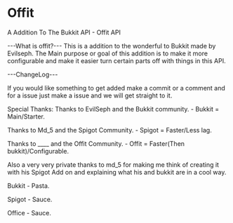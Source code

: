 Offit
=====

A Addition To The Bukkit API - Offit API

---What is offit?---
This is a addition to the wonderful to Bukkit made by Evilseph. The Main purpose or goal of this addition is to make it
more configurable and make it easier turn certain parts off with things in this API. 

---ChangeLog---






If you would like something to get added make a commit or a comment and for a issue just make a issue and we will get 
straight to it.


Special Thanks:
Thanks to EvilSeph and the Bukkit community. - Bukkit = Main/Starter.

Thanks to Md_5 and the Spigot Community.     - Spigot = Faster/Less lag.

Thanks to ____ and the Offit Community.      - Offit =  Faster(Then bukkit)/Configurable.                          

Also a very very private thanks to md_5 for making me think of creating it with his Spigot Add on and explaining what his
and bukkit are in a cool way.

Bukkit - Pasta.

Spigot - Sauce.

Office - Sauce.




